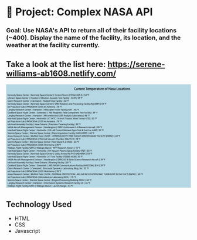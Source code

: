 # 🚀 Project: Complex NASA API

### Goal: Use NASA's API to return all of their facility locations (~400). Display the name of the facility, its location, and the weather at the facility currently. 

## Take a look at the list here: https://serene-williams-ab1608.netlify.com/ 

![alt-text](nasa-complex.png)

## Technology Used 
- HTML 
- CSS
- Javascript